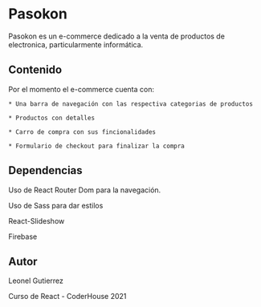 # Pasokon

Pasokon es un e-commerce dedicado a la venta de productos de electronica, particularmente informática.

## Contenido

Por el momento el e-commerce cuenta con: 

    * Una barra de navegación con las respectiva categorias de productos
    
    * Productos con detalles

    * Carro de compra con sus fincionalidades

    * Formulario de checkout para finalizar la compra

## Dependencias

Uso de React Router Dom para la navegación.

Uso de Sass para dar estilos

React-Slideshow

Firebase


## Autor

Leonel Gutierrez

Curso de React - CoderHouse 2021